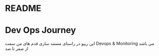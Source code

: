 # README
# Dev Ops Journey
این ریپو در راستای مستند سازی قدم های من سمت Devops & Monitoring می باشد از صفر تا صد
